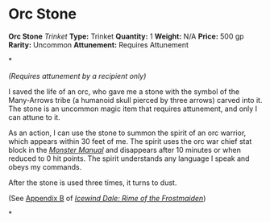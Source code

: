 # Orc Stone

**Orc Stone**
_Trinket_
**Type:** Trinket
**Quantity:** 1
**Weight:** N/A
**Price:** 500 gp
**Rarity:** Uncommon
**Attunement:** Requires Attunement

*<div class="item-attunement"><i>(Requires attunement by a recipient only)</i><p>I saved the life of an orc, who gave me a stone with the symbol of the Many-Arrows tribe (a humanoid skull pierced by three arrows) carved into it. The stone is an uncommon magic item that requires attunement, and only I can attune to it.

As an action, I can use the stone to summon the spirit of an orc warrior, which appears within 30 feet of me. The spirit uses the orc war chief stat block in the *<a title="Monster Manual" href="https://www.dndbeyond.com/sources/mm">Monster Manual</a>* and disappears after 10 minutes or when reduced to 0 hit points. The spirit understands any language I speak and obeys my commands.

After the stone is used three times, it turns to dust.

(See <a title="Appendix B" href="https://www.dndbeyond.com/sources/IDRotF/appendix-b-character-secrets#OrcStone">Appendix B</a> of *<a title="Icewind Dale: Rime of the Frostmaiden" href="https://www.dndbeyond.com/sources/IDRotF">Icewind Dale: Rime of the Frostmaiden</a>*)</p>*